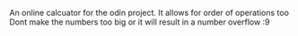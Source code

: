 An online calcuator for the odin project.
It allows for order of operations too
Dont make the numbers too big or it will result in a number overflow :9